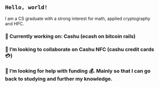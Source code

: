 ## `Hello, world!`
I am a CS graduate with a strong interest for math, applied cryptography and HPC.

### 🔭 Currently working on: Cashu (ecash on bitcoin rails)
### 👯 I’m looking to collaborate on Cashu NFC (cashu credit cards 💳)
### 🤔 I’m looking for help with funding 💰. Mainly so that I can go back to studying and further my knowledge.
